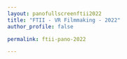 ```yaml
---
layout: panofullscreenftii2022
title: "FTII - VR Filmmaking - 2022"
author_profile: false

permalink: ftii-pano-2022

---
```

